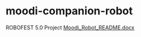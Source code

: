 # moodi-companion-robot
ROBOFEST 5.0  Project
[Moodi_Robot_README.docx](https://github.com/user-attachments/files/21667386/Moodi_Robot_README.docx)
